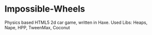 # Impossible-Wheels
Physics based HTML5 2d car game, written in Haxe. Used Libs: Heaps, Nape, HPP, TweenMax, Coconut
